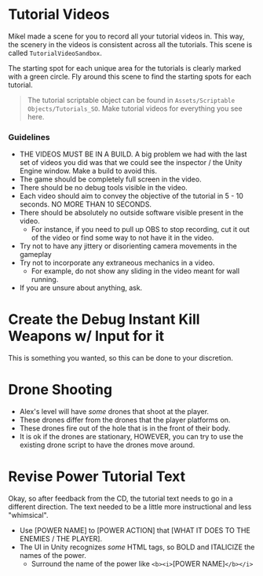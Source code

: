# Tutorial Videos

Mikel made a scene for you to record all your tutorial videos in. This way, the scenery in the videos is consistent across all the tutorials. This scene is called `TutorialVideoSandbox`.

The starting spot for each unique area for the tutorials is clearly marked with a green circle. Fly around this scene to find the starting spots for each tutorial.

> The tutorial scriptable object can be found in `Assets/Scriptable Objects/Tutorials_SO`. Make tutorial videos for everything you see here.

### Guidelines
- THE VIDEOS MUST BE IN A BUILD. A big problem we had with the last set of videos you did was that we could see the inspector / the Unity Engine window. Make a build to avoid this.
- The game should be completely full screen in the video.
- There should be no debug tools visible in the video.
- Each video should aim to convey the objective of the tutorial in 5 - 10 seconds. NO MORE THAN 10 SECONDS.
- There should be absolutely no outside software visible present in the video.
	- For instance, if you need to pull up OBS to stop recording, cut it out of the video or find some way to not have it in the video.
- Try not to have any jittery or disorienting camera movements in the gameplay
- Try not to incorporate any extraneous mechanics in a video.
	- For example, do not show any sliding in the video meant for wall running.
- If you are unsure about anything, ask.

# Create the Debug Instant Kill Weapons w/ Input for it

This is something you wanted, so this can be done to your discretion.

# Drone Shooting

- Alex's level will have *some* drones that shoot at the player.
- These drones differ from the drones that the player platforms on.
- These drones fire out of the hole that is in the front of their body.
- It is ok if the drones are stationary, HOWEVER, you can try to use the existing drone script to have the drones move around.

# Revise Power Tutorial Text

Okay, so after feedback from the CD, the tutorial text needs to go in a different direction. The text needed to be a little more instructional and less "whimsical".

- Use [POWER NAME] to [POWER ACTION] that [WHAT IT DOES TO THE ENEMIES / THE PLAYER].
- The UI in Unity recognizes *some* HTML tags, so BOLD and ITALICIZE the names of the power.
	- Surround the name of the power like `<b><i>`[POWER NAME]`</b></i>`
